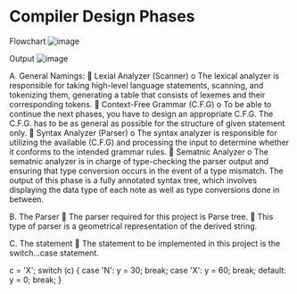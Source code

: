 # Compiler Design Phases

Flowchart
![image](https://github.com/3bdallaaa/Mini-cpu/assets/118936824/f4fdccb3-a2c3-4db1-bc0f-c14e90a5f67d)

Output
![image](https://github.com/3bdallaaa/Mini-cpu/assets/118936824/38de940e-06b3-4de1-b437-daf96b388a2f)

A. General Namings:
 Lexial Analyzer (Scanner)
o The lexical analyzer is responsible for taking high-level language statements, scanning, and tokenizing them, generating a table that consists of lexemes and their corresponding tokens.
 Context-Free Grammar (C.F.G)
o To be able to continue the next phases, you have to design an appropriate C.F.G. The C.F.G. has to be as general as possible for the structure of given statement only.
 Syntax Analyzer (Parser)
o The syntax analyzer is responsible for utilizing the available (C.F.G) and processing the input to determine whether it conforms to the intended grammar rules.
 Sematnic Analyzer
o The sematnic analyzer is in charge of type-checking the parser output and ensuring that type conversion occurs in the event of a type mismatch. The output of this phase is a fully annotated syntax tree, which involves displaying the data type of each note as well as type conversions done in between.

B. The Parser
 The parser required for this project is Parse tree.
 This type of parser is a geometrical representation of the derived string.

C. The statement
 The statement to be implemented in this project is the switch…case statement.

c = 'X';
switch (c)
{
case 'N':
y = 30;
break;
case 'X':
y = 60;
break;
default:
y = 0;
break;
}
